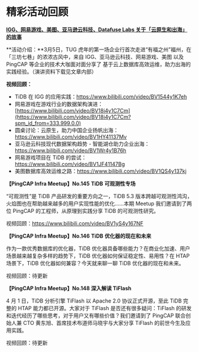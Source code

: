 # 精彩活动回顾

**[IGG、网易游戏、美图、亚马逊云科技、Datafuse Labs 关于「云原生和出海」的故事](https://asktug.com/t/topic/574627)**

**活动介绍：**3月5日，TUG 虎年的第一场企业行首次走进“有福之州”福州，在「三坊七巷」的浓浓古风中，来自 IGG、亚马逊云科技、网易游戏、美图 以及 PingCAP 等企业的技术大咖面对面分享了 基于云上数据库高效运维，助力出海的实践经验。（演讲资料下载见文章内部）

**视频回顾：**

- TiDB 在 IGG 的应用实践：https://www.bilibili.com/video/BV1544y1K7eh
- 网易游戏在游戏行业的数据架构演进：[https://www.bilibili.com/video/BV18i4y1C7Cm](https://www.bilibili.com/video/BV18i4y1C7Cm?spm_id_from=333.999.0.0)
- 圆桌讨论：云原生，助力中国企业扬帆出海：https://www.bilibili.com/video/BV1HY41137Mv
- 亚马逊云科技现代数据架构趋势 - 智能湖仓助力企业出海：https://www.bilibili.com/video/BV1Wr4y1B76h
- 网易游戏项目在 TiDB 的尝试：https://www.bilibili.com/video/BV1JF41147Bg
- 美图数据库高效运维之路：https://www.bilibili.com/video/BV1QS4y137kj



**【PingCAP Infra Meetup】No.145** **TiDB** **可观测性专场**

“可观测性”是 TiDB 产品研发的重要方向之一，TiDB 5.3 版本跨越可观测性鸿沟，火焰图也在帮助越来越多的用户实现性能的优化……本期 Meetup 我们邀请到了两位 PingCAP 的工程师，从原理到实践分享 TiDB 的可观测性研究。

视频回顾：https://www.bilibili.com/video/BV1yS4y167NF



**【PingCAP Infra Meetup】No.146** **TiDB** **优化器的现在和未来**

作为一款优秀数据库的优化器，TiDB 优化器具备哪些能力？在商业化加速、用户场景越来越复杂多样的趋势下，TiDB 优化器如何保证稳定性、易用性？在 HTAP 场景下，TiDB 优化器如何兼容？今天就来聊一聊 TiDB 优化器的现在和未来。

视频回顾：待更新

**【PingCAP Infra Meetup】No.148 深入解读 TiFlash**

4 月 1 日，TiDB 分析引擎 TiFlash 以 Apache 2.0 协议正式开源，至此 TiDB 完整的 HTAP 能力都已开源。大家对于 TiFlash 是否还有很多疑问：TiFlash 的研发和迭代经历了哪些思考，对于用户又有哪些价值？我们邀请到了 PingCAP 联合创始人兼 CTO 黄东旭、首席技术布道师马晓宇与大家分享 TiFlash 的前世今生及应用实践。

视频回顾：待更新



